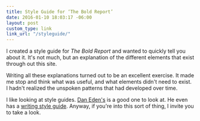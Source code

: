 ```yaml
---
title: Style Guide for ‘The Bold Report’
date: 2016-01-10 18:03:17 -06:00
layout: post
custom_type: link
link_url: "/styleguide/"
---
```


I created a style guide for *The Bold Report* and wanted to quickly tell you about it. It's not much, but an explanation of the different elements that exist through out this site. 

Writing all these explanations turned out to be an excellent exercise. It made me stop and think what was useful, and what elements didn't need to exist. I hadn't realized the unspoken patterns that had developed over time.

I like looking at style guides. [Dan Eden's](https://daneden.me/styleguide/) is a good one to look at. He even has a [writing style guide](https://daneden.me/styleguide/writing/). Anyway, if you're into this sort of thing, I invite you to take a look.
